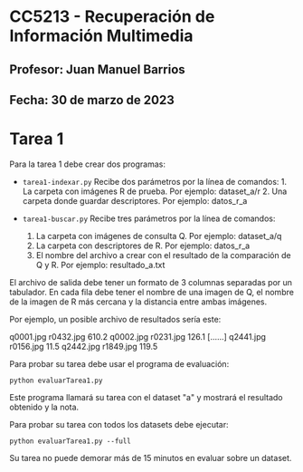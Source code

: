 # CC5213 - Recuperación de Información Multimedia
## Profesor: Juan Manuel Barrios 
## Fecha: 30 de marzo de 2023 

# Tarea 1

Para la tarea 1 debe crear dos programas:

  * `tarea1-indexar.py`
     Recibe dos parámetros por la línea de comandos:
	    1. La carpeta con imágenes R de prueba. Por ejemplo: dataset_a/r
        2. Una carpeta donde guardar descriptores. Por ejemplo: datos_r_a
   
  * `tarea1-buscar.py`
     Recibe tres parámetros por la línea de comandos:
       1. La carpeta con imágenes de consulta Q. Por ejemplo: dataset_a/q
	   2. La carpeta con descriptores de R. Por ejemplo: datos_r_a
	   3. El nombre del archivo a crear con el resultado de la comparación de Q y R. Por ejemplo: resultado_a.txt

El archivo de salida debe tener un formato de 3 columnas separadas por un tabulador. En cada
fila debe tener el nombre de una imagen de Q, el nombre de la imagen de R más cercana y la
distancia entre ambas imágenes.

Por ejemplo, un posible archivo de resultados sería este:

q0001.jpg	r0432.jpg	610.2
q0002.jpg	r0231.jpg	126.1
[......]
q2441.jpg	r0156.jpg	11.5
q2442.jpg	r1849.jpg	119.5


Para probar su tarea debe usar el programa de evaluación:

  `python evaluarTarea1.py`

Este programa llamará su tarea con el dataset "a" y mostrará el resultado obtenido y la nota.

Para probar su tarea con todos los datasets debe ejecutar:

  `python evaluarTarea1.py --full`

Su tarea no puede demorar más de 15 minutos en evaluar sobre un dataset.